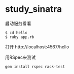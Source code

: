 # study_sinatra

启动服务看看 
```
$ cd hello
$ ruby app.rb
```
打开 http://localhost:4567/hello

用RSpec来测试
```
gem install rspec rack-test
```

